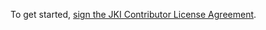 To get started, <a href="https://cla-assistant.io/JKISoftware/JKI-State-Machine-Objects">sign the JKI Contributor License Agreement</a>.
